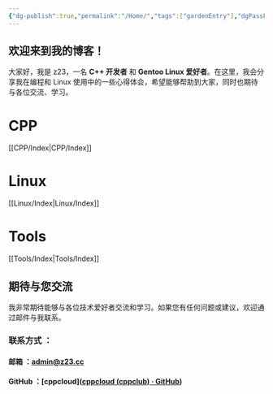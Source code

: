 ```yaml
---
{"dg-publish":true,"permalink":"/Home/","tags":["gardenEntry"],"dgPassFrontmatter":true}
---
```



## 欢迎来到我的博客！

大家好，我是 z23，一名 **C++ 开发者** 和 **Gentoo Linux 爱好者**。在这里，我会分享我在编程和 Linux 使用中的一些心得体会，希望能够帮助到大家，同时也期待与各位交流、学习。


# CPP  

[[CPP/Index\|CPP/Index]]

# Linux

[[Linux/Index\|Linux/Index]]

# Tools

[[Tools/Index\|Tools/Index]]





## 期待与您交流

我非常期待能够与各位技术爱好者交流和学习。如果您有任何问题或建议，欢迎通过邮件与我联系。

### 联系方式 ：

#### 邮箱 ：[admin@z23.cc](mailto:admin@z23.cc)
#### GitHub ：[cppcloud]([cppcloud (cppclub) · GitHub](https://github.com/cppcloud))
